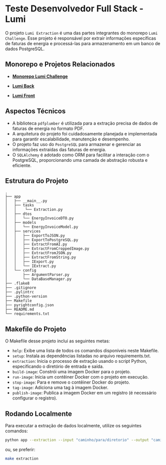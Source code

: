 # Teste Desenvolvedor Full Stack - Lumi

O projeto `Lumi Extraction` é uma das partes integrantes do monorepo `Lumi Challenge`. Esse projeto é responsável por extrair informações específicas de faturas de energia e processá-las para armazenamento em um banco de dados PostgreSQL.

## **Monorepo e Projetos Relacionados**

- **[Monorepo Lumi Challenge](https://github.com/miguelsmuller/lumi-challenge)**
  
- **[Lumi Back](https://github.com/miguelsmuller/lumi-back)**

- **[Lumi Front](https://github.com/miguelsmuller/lumi-front)**

## **Aspectos Técnicos**

- A biblioteca `pdfplumber` é utilizada para a extração precisa de dados de faturas de energia no formato PDF.
- A arquitetura do projeto foi cuidadosamente planejada e implementada para garantir escalabilidade, manutenção e desempenho.
- O projeto faz uso do `PostgreSQL` para armazenar e gerenciar as informações extraídas das faturas de energia.
- O `SQLAlchemy` é adotado como ORM para facilitar a interação com o PostgreSQL, proporcionando uma camada de abstração robusta e eficiente.


## **Estrutura do Projeto**
```
.
├── app
│   ├── __main__.py
│   ├── tasks
│   │    └── Extraction.py
│   ├── dtos
│   │   └── EnergyInvoiceDTO.py
│   ├── models
│   │   └── EnergyInvoiceModel.py
│   ├── services
│   │   ├── ExportToJSON.py
│   │   ├── ExportToPostgreSQL.py
│   │   ├── ExtractFromAI.py
│   │   ├── ExtractFromCroppedImage.py
│   │   ├── ExtractFromJSON.py
│   │   ├── ExtractFromString.py
│   │   ├── IExport.py
│   │   └── IExtract.py
│   └── config
│       ├── ArgumentParser.py
│       └── DataBaseManager.py
├── .flake8
├── .gitignore
├── .pylintrc
├── .python-version
├── Makefile
├── pyrightconfig.json
├── README.md
└── requirements.txt
```

## **Makefile do Projeto**

O Makefile desse projeto inclui as seguintes metas:

- `help`: Exibe uma lista de todos os comandos disponíveis neste Makefile.
- `setup`: Instala as dependências listadas no arquivo requirements.txt.
- `extraction`: Inicia o processo de extração usando o script Python, especificando o diretório de entrada e saída.
- `build-image`: Constrói uma imagem Docker para o projeto.
- `run-image`: Inicia um contêiner Docker com o projeto em execução.
- `stop-image`: Para e remove o contêiner Docker do projeto.
- `tag-image`: Adiciona uma tag à imagem Docker.
- `publish-image`: Publica a imagem Docker em um registro (é necessário configurar o registro).


## **Rodando Localmente**

Para executar a extração de dados localmente, utilize os seguintes comandos:

```bash
python app --extraction --input "caminho/para/diretorio" --output "caminho/para/saida"
```

ou, se preferir:

```bash
make extraction
```
